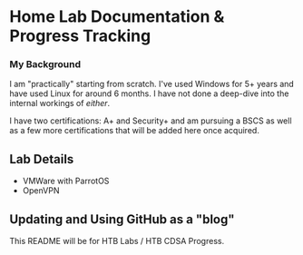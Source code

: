 # Home Lab Documentation & Progress Tracking
### My Background
I am "practically" starting from scratch. 
I've used Windows for 5+ years and have used Linux for around 6 months. I have not done a deep-dive into the internal workings of _either_.

I have two certifications: A+ and Security+ and am pursuing a BSCS as well as a few more certifications that will be added here once acquired.

## Lab Details
- VMWare with ParrotOS
- OpenVPN

## Updating and Using GitHub as a "blog"
This README will be for HTB Labs / HTB CDSA Progress.
